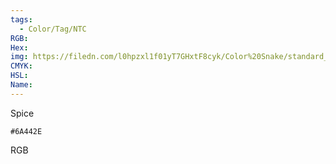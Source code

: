 ```yaml
---
tags:
  - Color/Tag/NTC
RGB:
Hex:
img: https://filedn.com/l0hpzxl1f01yT7GHxtF8cyk/Color%20Snake/standard_csv_to_svg//6A442E.svg
CMYK:
HSL:
Name:
---
```

Spice
```palette
#6A442E
```
RGB
